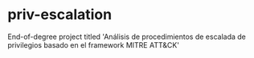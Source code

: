 # priv-escalation
End-of-degree project titled 'Análisis de procedimientos de escalada de privilegios basado en el framework MITRE ATT&amp;CK'

